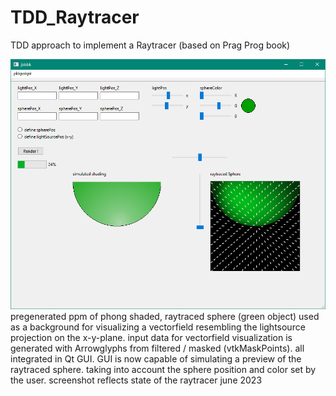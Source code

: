 # TDD_Raytracer
TDD approach to implement a Raytracer (based on Prag Prog book)

<img src="Screenshot_CurrentState.PNG">
pregenerated ppm of phong shaded, raytraced sphere (green object) used as a background for visualizing a vectorfield resembling the lightsource projection on the x-y-plane. input data for vectorfield visualization is generated with Arrowglyphs from filtered / masked (vtkMaskPoints). all integrated in Qt GUI. GUI is now capable of simulating a preview of the raytraced sphere. taking into account the sphere position and color set by the user.
screenshot reflects state of the raytracer june 2023 